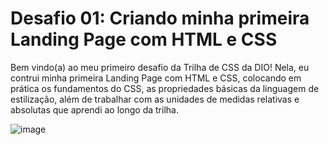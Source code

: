 # Desafio 01: Criando minha primeira Landing Page com HTML e CSS

Bem vindo(a) ao meu primeiro desafio da Trilha de CSS da DIO! Nela, eu contrui minha primeira Landing Page com HTML e CSS, colocando em prática os fundamentos do CSS,
as propriedades básicas da linguagem de estilização, além de trabalhar com as unidades de medidas relativas e absolutas que aprendi ao longo da trilha.

![image](https://user-images.githubusercontent.com/55519539/183538055-6cce606c-7d1d-4d15-a4be-ffeb5b37c956.png)
